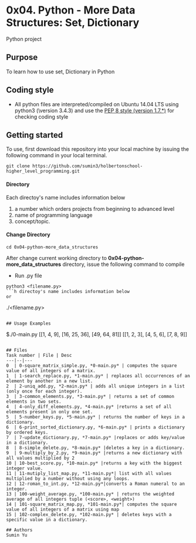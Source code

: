 # 0x04. Python - More Data Structures: Set, Dictionary
Python project

## Purpose
To learn how to use set, Dictionary in Python

## Coding style
- All python files are interpreted/compiled on Ubuntu 14.04 LTS using python3 (\version 3.4.3) and use the [PEP 8 style (version 1.7.*)](https://github.com/PyC\QA/pycodestyle) for checking coding style

## Getting started
To use, first download  this repository into your local machine by issuing the following command in your local terminal. 
```
git clone https://github.com/sumin3/holbertonschool-higher_level_programming.git
```
#### Directory
Each directoy's name includes information below
1. a number which orders projects from beginning to advanced level
2. name of programming language
3. concept/topic.
#### Change Directory
```
cd 0x04-python-more_data_structures
```
After change current working directory to **0x04-python-more_data_structures** directory, issue the following command to compile

* Run .py file
```
python3 <filename.py>
```h directoy's name includes information below
or
```
./<filename.py>
```

## Usage Examples
```
$./0-main.py
[[1, 4, 9], [16, 25, 36], [49, 64, 81]]
[[1, 2, 3], [4, 5, 6], [7, 8, 9]]
```

## Files
Task number | File | Desc
---|--|---
0  | 0-square_matrix_simple.py, *0-main.py* | computes the square value of all integers of a matrix.
1  | 1-search_replace.py, *1-main.py* | replaces all occurrences of an element by another in a new list.
2  | 2-uniq_add.py, *2-main.py* | adds all unique integers in a list (only once for each integer).
3  | 3-common_elements.py, *3-main.py* | returns a set of common elements in two sets.
4  | 4-only_diff_elements.py, *4-main.py* |returns a set of all elements present in only one set.
5  | 5-number_keys.py, *5-main.py* | returns the number of keys in a dictionary.
6  | 6-print_sorted_dictionary.py, *6-main.py* | prints a dictionary by ordered keys.
7  | 7-update_dictionary.py, *7-main.py* |replaces or adds key/value in a dictionary.
8  | 8-simple_delete.py, *8-main.py* |deletes a key in a dictionary.
9  | 9-multiply_by_2.py, *9-main.py* |returns a new dictionary with all values multiplied by 2
10 | 10-best_score.py, *10-main.py* |returns a key with the biggest integer value.
11 | 11-mutiply_list_map.py, *11-main.py*| list with all values multiplied by a number without using any loops.
12 | 12-roman_to_int.py, *12-main.py*|converts a Roman numeral to an integer.
13 | 100-weight_average.py, *100-main.py* | returns the weighted average of all integers tuple (<score>, <weight>)
14 | 101-square_matrix_map.py, *101-main.py*| computes the square value of all integers of a matrix using map
15 | 102-complex_delete.py, *102-main.py* | deletes keys with a specific value in a dictionary.

## Authors
Sumin Yu  